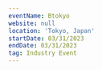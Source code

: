```yaml
---
eventName: Btokyo
website: null
location: 'Tokyo, Japan'
startDate: 03/31/2023
endDate: 03/31/2023
tag: Industry Event
---
```


